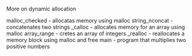 More on dynamic allocation

malloc_checked - allocatas memory using malloc
string_nconcat - concatenates two strings
_calloc - allocates memory for an array using malloc
array_range - cretes an array of integers
_realloc - reallocates a memory block using malloc and free
main - program that multiplies two positive numbers

